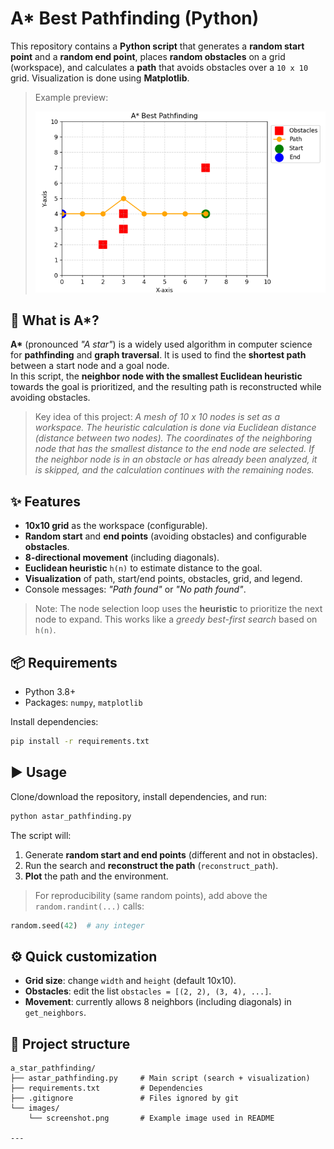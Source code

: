# A* Best Pathfinding (Python)

This repository contains a **Python script** that generates a **random start point** and a **random end point**, places **random obstacles** on a grid (workspace), and calculates a **path** that avoids obstacles over a `10 x 10` grid. Visualization is done using **Matplotlib**.

> Example preview:
>
> ![A* Best Pathfinding](images/screenshot.png)

## 🧠 What is A*?
**A\*** (pronounced *"A star"*) is a widely used algorithm in computer science for **pathfinding** and **graph traversal**. It is used to find the **shortest path** between a start node and a goal node.  
In this script, the **neighbor node with the smallest Euclidean heuristic** towards the goal is prioritized, and the resulting path is reconstructed while avoiding obstacles.

> Key idea of this project: *A mesh of 10 x 10 nodes is set as a workspace. The heuristic calculation is done via Euclidean distance (distance between two nodes). The coordinates of the neighboring node that has the smallest distance to the end node are selected. If the neighbor node is in an obstacle or has already been analyzed, it is skipped, and the calculation continues with the remaining nodes.*

## ✨ Features
- **10x10 grid** as the workspace (configurable).
- **Random start** and **end points** (avoiding obstacles) and configurable **obstacles**.
- **8-directional movement** (including diagonals).
- **Euclidean heuristic** `h(n)` to estimate distance to the goal.
- **Visualization** of path, start/end points, obstacles, grid, and legend.
- Console messages: *"Path found"* or *"No path found"*. 

> Note: The node selection loop uses the **heuristic** to prioritize the next node to expand. This works like a *greedy best-first search* based on `h(n)`.

## 📦 Requirements
- Python 3.8+
- Packages: `numpy`, `matplotlib`

Install dependencies:
```bash
pip install -r requirements.txt
```

## ▶️ Usage
Clone/download the repository, install dependencies, and run:
```bash
python astar_pathfinding.py
```

The script will:
1. Generate **random start and end points** (different and not in obstacles).
2. Run the search and **reconstruct the path** (`reconstruct_path`).
3. **Plot** the path and the environment.

> For reproducibility (same random points), add above the `random.randint(...)` calls:
```python
random.seed(42)  # any integer
```

## ⚙️ Quick customization
- **Grid size**: change `width` and `height` (default 10x10).
- **Obstacles**: edit the list `obstacles = [(2, 2), (3, 4), ...]`.
- **Movement**: currently allows 8 neighbors (including diagonals) in `get_neighbors`.

## 🧩 Project structure
```
a_star_pathfinding/
├── astar_pathfinding.py     # Main script (search + visualization)
├── requirements.txt         # Dependencies
├── .gitignore               # Files ignored by git
└── images/
    └── screenshot.png       # Example image used in README

---
